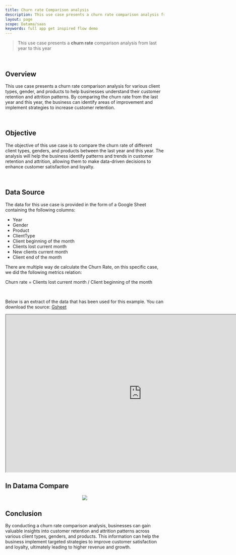 ```yaml
---
title: Churn rate Comparison analysis
description: This use case presents a churn rate comparison analysis from last year to this year
layout: page
scope: Datama/saas
keywords: full app get inspired flow demo 
---
```

> This use case presents a **churn rate** comparison analysis from last year to this year

<br>

## Overview

This use case presents a churn rate comparison analysis for various client types, gender, and products to help businesses understand their customer retention and attrition patterns. By comparing the churn rate from the last year and this year, the business can identify areas of improvement and implement strategies to increase customer retention.

<br>

## Objective

The objective of this use case is to compare the churn rate of different client types, genders, and products between the last year and this year. The analysis will help the business identify patterns and trends in customer retention and attrition, allowing them to make data-driven decisions to enhance customer satisfaction and loyalty.

<br>

## Data Source

The data for this use case is provided in the form of a Google Sheet containing the following columns:

- Year
- Gender
- Product
- ClientType
- Client beginning of the month
- Clients lost current month
- New clients current month
- Client end of the month


There are multiple way de calculate the Churn Rate, on this specific case, we did the following metrics relation: 

Churn rate = Clients lost current month / Client beginning of the month

<br>

Below is an extract of the data that has been used for this example. You can download the source: [Gsheet](https://docs.google.com/spreadsheets/d/1bNEeqm5CfpPmYPr_t4ff1xcJkSBKoVvwJd4vKB0sDzs/edit#gid=2097497440)

<iframe src="https://docs.google.com/spreadsheets/d/e/2PACX-1vTXYphkUS8WX6Wa4GZp5LBisnEOoqdLyp9darrXuIJPqmsnv_f8Tvhq_0sNX7L2uVfIaJjonTP2j8Fm/pubhtml?gid=2097497440&amp;single=true&amp;widget=true&amp;headers=false" width="860" height="500"></iframe>

## In Datama Compare

<center><img src="{{site.url}}/{{site.baseurl}}/core_app/new/interface/homepage/get_inspired/images/Example_ChurnRate.JPG "/></center>


## Conclusion 

By conducting a churn rate comparison analysis, businesses can gain valuable insights into customer retention and attrition patterns across various client types, genders, and products. This information can help the business implement targeted strategies to improve customer satisfaction and loyalty, ultimately leading to higher revenue and growth.